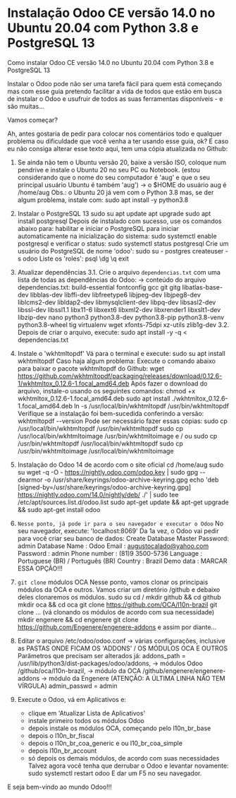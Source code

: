 # Instalação Odoo CE versão 14.0 no Ubuntu 20.04 com Python 3.8 e PostgreSQL 13

Como instalar Odoo CE versão 14.0 no Ubuntu 20.04 com Python 3.8 e PostgreSQL 13

Instalar o Odoo pode não ser uma tarefa fácil para quem está começando mas com esse guia pretendo facilitar a vida de todos que estão em busca de instalar o Odoo e usufruir de todos as suas ferramentas disponíveis - e são muitas...

Vamos começar?

Ah, antes gostaria de pedir para colocar nos comentários todo e qualquer problema ou dificuldade que você venha a ter usando esse guia, ok? E caso eu não consiga alterar esse texto aqui, tem uma cópia atualizada no Github:

1. Se ainda não tem o Ubuntu versão 20, baixe a versão ISO, coloque num pendrive e instale o Ubuntu 20 no seu PC ou Notebook.
     (estou considerando que o nome do seu computador é 'aug' e que o seu principal usuário Ubuntu é também 'aug')
     → o $HOME do usuário aug é /home/aug
   Obs.: o Ubuntu 20 já vem com o Python 3.8 mas, se der algum problema, instale com: sudo apt install -y python3.8

2. Instalar o PostgreSQL 13
     sudo su
     apt update
     apt upgrade
     sudo apt install postgresql
   Depois de instalado com sucesso, use os comandos abaixo para:
     habilitar e iniciar o PostgreSQL para iniciar automaticamente na inicialização do sistema: 
       sudo systemctl enable postgresql
     e verificar o status:
       sudo systemctl status postgresql
   Crie um usuário do PostgreSQL de nome 'odoo':
     sudo su - postgres
     createuser -s odoo
   Liste os 'roles':
     psql
     \dg
     \q
     exit

3. Atualizar dependências
3.1. Crie o arquivo `dependencias.txt` com uma lista de todas as dependências do Odoo:
     → conteúdo do arquivo dependencias.txt:
       build-essential 
       fontconfig 
       gcc 
       git 
       gitg 
       libatlas-base-dev 
       libblas-dev 
       libffi-dev 
       libfreetype6 
       libjpeg-dev 
       libjpeg8-dev 
       liblcms2-dev 
       libldap2-dev 
       libmysqlclient-dev 
       libpq-dev 
       libsasl2-dev 
       libssl-dev 
       libssl1.1
       libx11-6 
       libxext6 
       libxml2-dev 
       libxrender1 
       libxslt1-dev 
       libzip-dev 
       nano 
       python3 
       python3.8-dev 
       python3.8-pip
       python3.8-venv 
       python3.8-wheel
       tig 
       virtualenv 
       wget 
       xfonts-75dpi 
       xz-utils 
       zlib1g-dev 
3.2. Depois de criar o arquivo, execute:
     sudo apt install -y -q < dependencias.txt

4. Instale o 'wkhtmltopdf'
   Vá para o terminal e execute:
     sudo su
     apt install wkhtmltopdf
   Caso haja algum problema:
     Execute o comando abaixo para baixar o pacote wkhtmltopdf do Github:
       wget https://github.com/wkhtmltopdf/packaging/releases/download/0.12.6-1/wkhtmltox_0.12.6-1.focal_amd64.deb
     Após fazer o download do arquivo, instale-o usando os seguintes comandos:
       chmod +x wkhtmltox_0.12.6-1.focal_amd64.deb
       sudo apt install ./wkhtmltox_0.12.6-1.focal_amd64.deb
       ln -s /usr/local/bin/wkhtmltopdf /usr/bin/wkhtmltopdf
   Verifique se a instalação foi bem-sucedida conferindo a versão:
       wkhtmltopdf --version
   Pode ser necessário fazer essas cópias:
     sudo cp /usr/local/bin/wkhtmltopdf   /usr/bin/wkhtmltopdf
     sudo cp /usr/local/bin/wkhtmltoimage /usr/bin/wkhtmltoimage
     e / ou
     sudo cp /usr/bin/wkhtmltopdf   /usr/local/bin/wkhtmltopdf
     sudo cp /usr/bin/wkhtmltoimage /usr/local/bin/wkhtmltoimage

5. Instalação do Odoo 14 de acordo com o site oficial
   cd /home/aug
   sudo su
   wget -q -O - https://nightly.odoo.com/odoo.key | sudo gpg --dearmor -o /usr/share/keyrings/odoo-archive-keyring.gpg
   echo 'deb [signed-by=/usr/share/keyrings/odoo-archive-keyring.gpg] https://nightly.odoo.com/14.0/nightly/deb/ ./' | sudo tee /etc/apt/sources.list.d/odoo.list
   sudo apt-get update && apt-get upgrade && sudo apt-get install odoo


6. `Nesse ponto, já pode ir para o seu navegador e executar o Odoo`
   No seu navegador, execute: 'localhost:8069'
     Da 1a vez, o Odoo vai pedir para você criar seu banco de dados:
       Create Database
         Master Password: admin
         Database Name  : Odoo
         Email          : augustocalado@yahoo.com
         Password       : admin
         Phone number   : (81)9 3500-5736
         Language       : Portuguese (BR) / Português (BR)
         Country        : Brazil
         Demo data      : MARCAR ESSA OPÇÃO!!!

7. `git clone` módulos OCA
   Nesse ponto, vamos clonar os principais módulos da OCA e outros.
   Vamos criar um diretório /github e debaixo deles clonaremos os módulos.
     sudo su
     cd /
     mkdir github && cd github
     mkdir oca && cd oca
     git clone https://github.com/OCA/l10n-brazil
     git clone ... (vá clonando os módulos de acordo com sua necessidade)
     mkdir engenere && cd engenere
     git clone https://github.com/Engenere/engenere-addons
     e assim por diante...

8. Editar o arquivo /etc/odoo/odoo.conf
   → várias configurações, inclusive as PASTAS ONDE FICAM OS 'ADDONS' / OS MÓDULOS OCA E OUTROS
   Parâmetros que precisam ser alterados já:
     addons_path = /usr/lib/python3/dist-packages/odoo/addons, → módulos Odoo
                   /github/oca/l10n-brazil,                    → módulo da OCA
                   /github/engenere/engenere-addons            → módulo da Engenere (ATENÇÃO: A ÚLTIMA LINHA NÃO TEM VÍRGULA)
     admin_passwd = admin

9. Execute o Odoo, vá em Aplicativos e:
     - clique em 'Atualizar Lista de Aplicativos'
     - instale primeiro todos os módulos Odoo
     - depois instale os módulos OCA, começando pelo l10n_br_base
     - depois o l10n_br_fiscal
     - depois o l10n_br_coa_generic e ou l10_br_coa_simple
     - depois l10n_br_account
     - só depois os demais módulos, de acordo com suas necessidades
   Talvez agora você tenha que derrubar o Odoo e levantar novamente:
     sudo systemctl restart odoo
   E dar um F5 no seu navegador.

E seja bem-vindo ao mundo Odoo!!!
